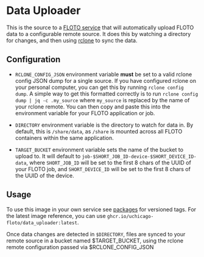 # Data Uploader

This is the source to a [FLOTO service](https://github.com/UChicago-FLOTO/docs/blob/master/user/application_user.md)
that will automatically upload FLOTO data to a configurable remote source. It
does this by watching a directory for changes, and then using
[rclone](https://rclone.org/) to sync the data.

## Configuration
- `RCLONE_CONFIG_JSON` environment variable **must** be set to a valid rclone
    config JSON dump for a single source. If you have configured rclone on your personal computer,
    you can get this by running `rclone config dump`. A simple way to get this
    formatted correctly is to run `rclone config dump | jq -c .my_source` where
    `my_source` is replaced by the name of your rclone remote. You can then copy
    and paste this into the environment variable for your FLOTO application or job.
- `DIRECTORY` environment variable is the directory to watch for data in. By
    default, this is `/share/data`, as `/share` is mounted across all FLOTO
    containers within the same application.

- `TARGET_BUCKET` environment variable sets the name of the bucket to upload to. It will default to `job-$SHORT_JOB_ID-device-$SHORT_DEVICE_ID-data`,
    where `SHORT_JOB_ID` will be set to the first 8 chars of the UUID of your FLOTO job,
    and `SHORT_DEVICE_ID` will be set to the first 8 chars of the UUID of the
    device.

## Usage

To use this image in your own service see [packages](https://github.com/UChicago-FLOTO/data_uploader/pkgs/container/data_uploader) for versioned tags. For the latest image reference, you can use `ghcr.io/uchicago-floto/data_uploader:latest`.

Once data changes are detected in `$DIRECTORY`, files are synced to your remote source in a bucket named $TARGET_BUCKET, using the rclone remote configuration passed via $RCLONE_CONFIG_JSON
